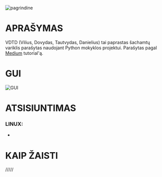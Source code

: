 ![pagrindine](https://media.discordapp.net/attachments/753632916327760033/984925045904244816/unknown.png?width=381&height=701)

# APRAŠYMAS
VDTD (Vilius, Dovydas, Tautvydas, Danielius) tai paprastas šachamtų variklis parašytas naudojant Python mokyklos projektui. Parašytas pagal [Medium](https://medium.com/dscvitpune/lets-create-a-chess-ai-8542a12afef) tutorial'ą.

# GUI

![GUI](https://cdn.discordapp.com/attachments/753632916327760033/984919528385441872/unknown.png)

# ATSISIUNTIMAS
### LINUX:
- 

# KAIP ŽAISTI

/////
